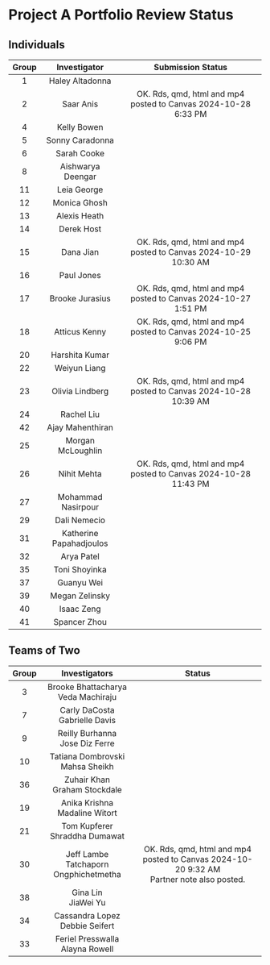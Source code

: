 # Project A Portfolio Review Status

## Individuals

Group | Investigator | Submission Status
:---: | :----------------: | :---------------------------------------------------------------------------:
1 | Haley Altadonna |
2 | Saar Anis | OK. Rds, qmd, html and mp4 posted to Canvas 2024-10-28 6:33 PM
4 | Kelly Bowen |
5 | Sonny Caradonna |
6 | Sarah Cooke |
8 | Aishwarya Deengar |
11 | Leia George |
12 | Monica Ghosh |
13 | Alexis Heath |
14 | Derek Host |
15 | Dana Jian | OK. Rds, qmd, html and mp4 posted to Canvas 2024-10-29 10:30 AM
16 | Paul Jones |
17 | Brooke Jurasius | OK. Rds, qmd, html and mp4 posted to Canvas 2024-10-27 1:51 PM
18 | Atticus Kenny | OK. Rds, qmd, html and mp4 posted to Canvas 2024-10-25 9:06 PM
20 | Harshita Kumar |
22 | Weiyun Liang |
23 | Olivia Lindberg | OK. Rds, qmd, html and mp4 posted to Canvas 2024-10-28 10:39 AM
24 | Rachel Liu |
42 | Ajay Mahenthiran |
25 | Morgan McLoughlin |
26 | Nihit Mehta | OK. Rds, qmd, html and mp4 posted to Canvas 2024-10-28 11:43 PM
27 | Mohammad Nasirpour |
29 | Dali Nemecio |
31 | Katherine Papahadjoulos |
32 | Arya Patel |
35 | Toni Shoyinka |
37 | Guanyu Wei |
39 | Megan Zelinsky |
40 | Isaac Zeng |
41 | Spancer Zhou |

## Teams of Two

Group | Investigators | Status
:---: | :----------------: | :---------------------------------------------------------------------------:
3 | Brooke Bhattacharya <br /> Veda Machiraju |
7 | Carly DaCosta <br /> Gabrielle Davis | 
9 | Reilly Burhanna <br /> Jose Diz Ferre |
10 | Tatiana Dombrovski <br /> Mahsa Sheikh | 
36 | Zuhair Khan <br /> Graham Stockdale | 
19 | Anika Krishna <br /> Madaline Witort | 
21 | Tom Kupferer <br /> Shraddha Dumawat | 
30 | Jeff Lambe <br /> Tatchaporn Ongphichetmetha | OK. Rds, qmd, html and mp4 posted to Canvas 2024-10-20 9:32 AM <br /> Partner note also posted.
38 | Gina Lin <br /> JiaWei Yu | 
34 | Cassandra Lopez <br /> Debbie Seifert | 
33 | Feriel Presswalla <br /> Alayna Rowell | 
